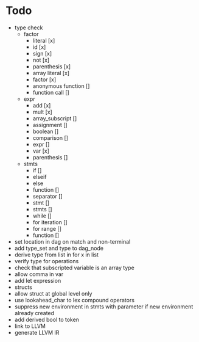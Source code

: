 # Todo
* type check
  * factor
    * literal [x]
    * id [x]
    * sign [x]
    * not [x]
    * parenthesis [x]
    * array literal [x]
    * factor [x]
    * anonymous function []
    * function call []
  * expr
    * add [x]
    * mult [x]
    * array_subscript []
    * assignment []
    * boolean []
    * comparison []
    * expr []
    * var [x]
    * parenthesis []
  * stmts
    * if []
    * elseif
    * else
    * function []
    * separator []
    * stmt []
    * stmts []
    * while []
    * for iteration []
    * for range []
    * function []
* set location in dag on match and non-terminal
* add type_set and type to dag_node
* derive type from list in for x in list
* verify type for operations
* check that subscripted variable is an array type
* allow comma in var
* add let expression
* structs
* allow struct at global level only
* use lookahead_char to lex compound operators
* suppress new environment in stmts with parameter if new environment already created
* add derived bool to token
* link to LLVM
* generate LLVM IR